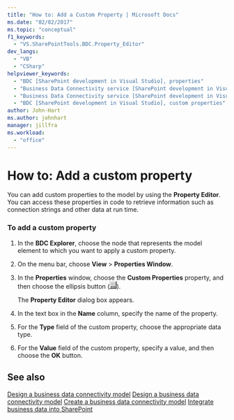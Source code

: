 ```yaml
---
title: "How to: Add a Custom Property | Microsoft Docs"
ms.date: "02/02/2017"
ms.topic: "conceptual"
f1_keywords:
  - "VS.SharePointTools.BDC.Property_Editor"
dev_langs:
  - "VB"
  - "CSharp"
helpviewer_keywords:
  - "BDC [SharePoint development in Visual Studio], properties"
  - "Business Data Connectivity service [SharePoint development in Visual Studio], properties"
  - "Business Data Connectivity service [SharePoint development in Visual Studio], custom properties"
  - "BDC [SharePoint development in Visual Studio], custom properties"
author: John-Hart
ms.author: johnhart
manager: jillfra
ms.workload:
  - "office"
---
```

# How to: Add a custom property
  You can add custom properties to the model by using the **Property Editor**. You can access these properties in code to retrieve information such as connection strings and other data at run time.

### To add a custom property

1.  In the **BDC Explorer**, choose the node that represents the model element to which you want to apply a custom property.

2.  On the menu bar, choose **View** > **Properties Window**.

3.  In the **Properties** window, choose the **Custom Properties** property, and then choose the ellipsis button (![ASP.NET Mobile Designer ellipse](../sharepoint/media/mwellipsis.gif "ASP.NET Mobile Designer ellipse")).

     The **Property Editor** dialog box appears.

4.  In the text box in the **Name** column, specify the name of the property.

5.  For the **Type** field of the custom property, choose the appropriate data type.

6.  For the **Value** field of the custom property, specify a value, and then choose the **OK** button.

## See also
 [Design a business data connectivity model](../sharepoint/designing-a-business-data-connectivity-model.md)
 [Design a business data connectivity model](../sharepoint/designing-a-business-data-connectivity-model.md)
 [Create a business data connectivity model](../sharepoint/creating-a-business-data-connectivity-model.md)
 [Integrate business data into SharePoint](../sharepoint/integrating-business-data-into-sharepoint.md)
